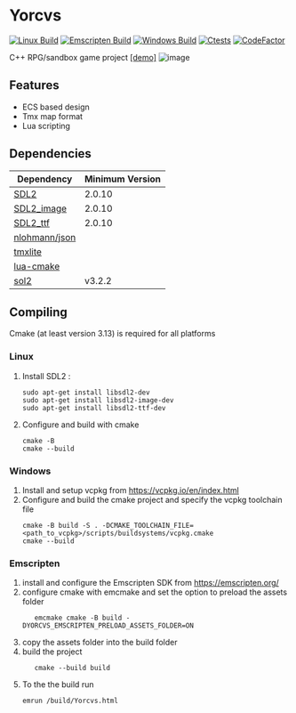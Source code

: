 # Yorcvs 
[![Linux Build](https://github.com/Dantsz/Yorcvs/actions/workflows/cmake.yml/badge.svg)](https://github.com/Dantsz/Yorcvs/actions/workflows/cmake.yml)
[![Emscripten Build](https://github.com/Dantsz/Yorcvs/actions/workflows/EmscriptenBuild.yml/badge.svg)](https://github.com/Dantsz/Yorcvs/actions/workflows/EmscriptenBuild.yml)
[![Windows Build](https://github.com/Dantsz/Yorcvs/actions/workflows/windows.yml/badge.svg)](https://github.com/Dantsz/Yorcvs/actions/workflows/windows.yml)
[![Ctests](https://github.com/Dantsz/Yorcvs/actions/workflows/CTests.yml/badge.svg)](https://github.com/Dantsz/Yorcvs/actions/workflows/CTests.yml)
[![CodeFactor](https://www.codefactor.io/repository/github/dantsz/yorcvs/badge?s=c9aff80c39c79e9d970cb65e1572ff8096881f19)](https://www.codefactor.io/repository/github/dantsz/yorcvs)


C++ RPG/sandbox game project
[[demo]](https://dantsz.github.io/resources/Yorcvs.html)
![image](https://user-images.githubusercontent.com/19265585/160299653-ce730e2c-0307-4b0e-9bec-c16e8f078cde.png)
## Features
* ECS based design
* Tmx map format
* Lua scripting

## Dependencies
|Dependency|Minimum Version|
--- |---
|[SDL2](https://www.libsdl.org/download-2.0.php)|2.0.10|
|[SDL2_image](https://www.libsdl.org/projects/SDL_image/)|2.0.10|
|[SDL2_ttf](https://www.libsdl.org/projects/SDL_ttf/)|2.0.10|
|[nlohmann/json](https://github.com/nlohmann/json)|
|[tmxlite](https://github.com/fallahn/tmxlite)|
|[lua-cmake](https://github.com/lubgr/lua-cmake)|
|[sol2](https://sol2.readthedocs.io/en/latest/)|v3.2.2

## Compiling
Cmake (at least version 3.13) is required for all platforms
### Linux
1. Install SDL2 :
   ```
   sudo apt-get install libsdl2-dev
   sudo apt-get install libsdl2-image-dev
   sudo apt-get install libsdl2-ttf-dev
   ```
2. Configure and build with cmake
   ```
   cmake -B
   cmake --build
   ```
### Windows
1. Install and setup vcpkg from https://vcpkg.io/en/index.html
2. Configure and build the cmake project and specify the vcpkg toolchain file
   ```
   cmake -B build -S . -DCMAKE_TOOLCHAIN_FILE= <path_to_vcpkg>/scripts/buildsystems/vcpkg.cmake
   cmake --build
   ```
### Emscripten
1. install and configure the Emscripten SDK from https://emscripten.org/
2. configure cmake with emcmake and set the option to preload the assets folder
   ```
      emcmake cmake -B build -DYORCVS_EMSCRIPTEN_PRELOAD_ASSETS_FOLDER=ON
   ```
3. copy the assets folder into the build folder
4. build the project
   ```
      cmake --build build
   ```
5. To the the build run 
   ```
   emrun /build/Yorcvs.html
   ```


   

